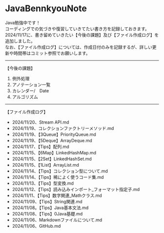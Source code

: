 # JavaBennkyouNote
Java勉強中です！  
コーディングでの気づきや復習していきてたい書き方を記録しておきます。  
2024/11/17に、書き留めていきたい【今後の課題】及び【ファイル作成ログ】を追加しました。  
なお、【ファイル作成ログ】については、作成日付のみを記録するが、詳しい更新や時間帯はコミット参照でお願いします。

***************************************************************************
【今後の課題】
1. 例外処理
2. アノテーション一覧
3. カレンダー/　Date
4. アルゴリズム

***************************************************************************
【ファイル作成ログ】
* 2024/11/20、Stream API.md
* 2024/11/19、コレクションファクトリーメソッド.md
* 2024/11/19、【3Queue】PriorityQueue.md
* 2024/11/19、【5Deque】ArrayDeque.md
* 2024/11/17、【Tips】配列.md
* 2024/11/15、【6Map】LinkedHashMap.md
* 2024/11/15、【2Set】LinkedHashSet.md
* 2024/11/15、【1List】ArrayList.md
* 2024/11/14、【Tips】コレクション型について.md
* 2024/11/14、【Tips】稀によく使うコード集.md
* 2024/11/13、【Tips】型変換.md
* 2024/11/12、【Tips】読み込みインポート_フォーマット指定子.md
* 2024/11/11、【Tips】数字関連_Mathクラス.md
* 2024/11/09、【Tips】String関連.md
* 2024/11/08。【Tips】Java基本文法.md
* 2024/11/08、【Tips】0Java基礎.md
* 2024/11/06、Markdownファイルについて.md
* 2024/11/06、GitHub.md
